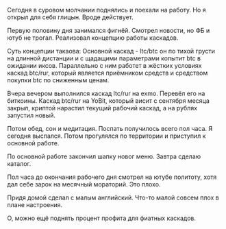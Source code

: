 Сегодня в суровом молчании поднялись и поехали на работу. Но я открыл для себя глицын. Вроде действует.

Первую половину дня занимался фигнёй. Смотрел новости, но ФБ и ютуб не трогал.
Реализовал концепцию работы каскадов.

Суть концепции такаова:
Основной каскад - ltc/btc он по тихой грусти на длинной дистанции и с щадащими параметрами копытит btc в ожидании иксов. Параллельно с ним работет в жёстких условиях каскад btc/rur, который является приёмником средств и средством покупки btc по сниженным ценам.

Вчера вечером выполнился каскад ltc/rur на exmo. Перевёл его на биткоины. Каскад btc/rur на YoBit, который висит с сентября месяца закрыл, криптой нарастил текущий рабочий каскад, а на рублях запустил новый.

Потом обед, сон и медитация. Поспать получилось всего пол часа. Я сегодня выспался. Потом прогулялся по территории и приступил к основной работе.

По основной работе закончил шапку новог меню. Завтра сделаю каталог.

Пол часа до окончания рабочего дня смотрел на ютубе политоту, хотя дал себе зарок на месячный мораторий. Это плохо.

Придя домой сделал с малым английский. Что-то малой совсем плох в плане настроения.

О, можно ещё поднять процент профита для фиатных каскадов.
